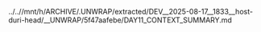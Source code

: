 ../..//mnt/h/ARCHIVE/.UNWRAP/extracted/DEV__2025-08-17__1833__host-duri-head/__UNWRAP/5f47aafebe/DAY11_CONTEXT_SUMMARY.md